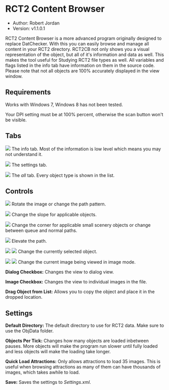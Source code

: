 # RCT2 Content Browser

* Author: Robert Jordan
* Version: v1.1.0.1

RCT2 Content Browser is a more advanced program originally designed to replace DatChecker.
With this you can easily browse and manage all content in your RCT2 directory.
RCT2CB not only shows you a visual representation of the object, but all of it's information and data as well.
This makes the tool useful for Studying RCT2 file types as well.
All variables and flags listed in the info tab have information on them in the source code.
Please note that not all objects are 100% accurately displayed in the view window.

## Requirements

Works with Windows 7, Windows 8 has not been tested.

Your DPI setting must be at 100% percent, otherwise the scan button won't be visible.

## Tabs

<img src="https://raw.githubusercontent.com/trigger-death/RCT2Tools/master/RCT2Browser/Resources/Tabs/TabInfo.png"></img>
The info tab. Most of the information is low level which means you may not understand it.

<img src="https://raw.githubusercontent.com/trigger-death/RCT2Tools/master/RCT2Browser/Resources/Tabs/TabSettings.png"></img>
The settings tab.

<img src="https://raw.githubusercontent.com/trigger-death/RCT2Tools/master/RCT2Browser/Resources/Tabs/TabAll.png"></img>
The *all* tab. Every object type is shown in the list.

## Controls

<img src="https://raw.githubusercontent.com/trigger-death/RCT2Tools/master/RCT2Browser/Resources/Buttons/ButtonRotate.png"></img>
Rotate the image or change the path pattern.

<img src="https://raw.githubusercontent.com/trigger-death/RCT2Tools/master/RCT2Browser/Resources/Buttons/ButtonSlope.png"></img>
Change the slope for applicable objects.

<img src="https://raw.githubusercontent.com/trigger-death/RCT2Tools/master/RCT2Browser/Resources/Buttons/ButtonCorner.png"></img>
Change the corner for applicable small scenery objects or change between queue and normal paths.

<img src="https://raw.githubusercontent.com/trigger-death/RCT2Tools/master/RCT2Browser/Resources/Buttons/ButtonElevate.png"></img>
Elevate the path.

<img src="https://raw.githubusercontent.com/trigger-death/RCT2Tools/master/RCT2Browser/Resources/Buttons/ButtonLeft.png"></img>
<img src="https://raw.githubusercontent.com/trigger-death/RCT2Tools/master/RCT2Browser/Resources/Buttons/ButtonRight.png"></img>
Change the currently selected object.

<img src="https://raw.githubusercontent.com/trigger-death/RCT2Tools/master/RCT2Browser/Resources/Buttons/ButtonBack.png"></img>
<img src="https://raw.githubusercontent.com/trigger-death/RCT2Tools/master/RCT2Browser/Resources/Buttons/ButtonForward.png"></img>
Change the current image being viewed in image mode.

**Dialog Checkbox:** Changes the view to dialog view.

**Image Checkbox:** Changes the view to individual images in the file.

**Drag Object from List:** Allows you to copy the object and place it in the dropped location.

## Settings

**Default Directory:** The default directory to use for RCT2 data. Make sure to use the ObjData folder.

**Objects Per Tick:** Changes how many objects are loaded inbetween pauses. More objects will make the program run slower until fully loaded and less objects will make the loading take longer.

**Quick Load Attractions:** Only allows attractions to load 35 images. This is useful when browsing attractions as many of them can have thousands of images, which takes awhile to load.

**Save:** Saves the settings to *Settings.xml*.
